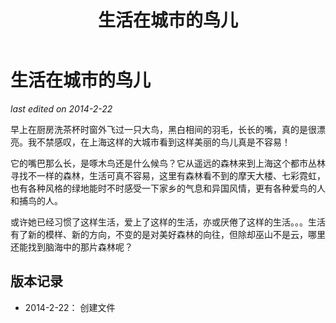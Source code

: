 ﻿---
layout: post
title: 生活在城市的鸟儿
category: blog
tags: 城市生活 农民工 新城市人
---

生活在城市的鸟儿
===============
_last edited on 2014-2-22_

早上在厨房洗茶杯时窗外飞过一只大鸟，黑白相间的羽毛，长长的嘴，真的是很漂亮。我不禁感叹，在上海这样的大城市看到这样美丽的鸟儿真是不容易！

它的嘴巴那么长，是啄木鸟还是什么候鸟？它从遥远的森林来到上海这个都市丛林寻找不一样的森林，生活可真不容易，这里有森林看不到的摩天大楼、七彩霓虹，也有各种风格的绿地能时不时感受一下家乡的气息和异国风情，更有各种爱鸟的人和捕鸟的人。

或许她已经习惯了这样生活，爱上了这样的生活，亦或厌倦了这样的生活。。。生活有了新的模样、新的方向，不变的是对美好森林的向往，但除却巫山不是云，哪里还能找到脑海中的那片森林呢？


版本记录
---------------

- 2014-2-22： 创建文件
